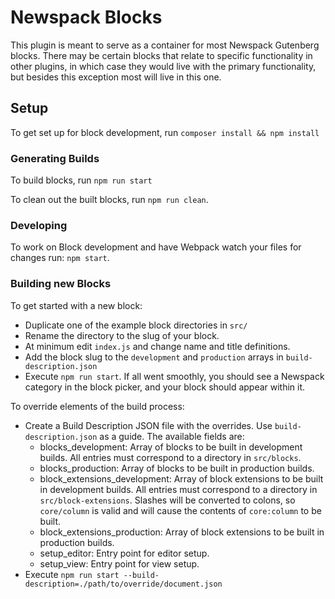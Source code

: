 # Newspack Blocks
This plugin is meant to serve as a container for most Newspack Gutenberg blocks. There may be certain blocks that relate to specific functionality in other plugins, in which case they would live with the primary functionality, but besides this exception most will live in this one.

## Setup

To get set up for block development, run `composer install && npm install`

### Generating Builds

To build blocks, run `npm run start`

To clean out the built blocks, run `npm run clean`.

### Developing

To work on Block development and have Webpack watch your files for changes run: `npm start`.

### Building new Blocks

To get started with a new block:

- Duplicate one of the example block directories in `src/`
- Rename the directory to the slug of your block.
- At minimum edit `index.js` and change name and title definitions.
- Add the block slug to the `development` and `production` arrays in `build-description.json`
- Execute `npm run start`. If all went smoothly, you should see a Newspack category in the block picker, and your block should appear within it.

To override elements of the build process:

- Create a Build Description JSON file with the overrides. Use `build-description.json` as a guide. The available fields are:
	- blocks_development: Array of blocks to be built in development builds. All entries must correspond to a directory in `src/blocks`.
	- blocks_production: Array of blocks to be built in production builds.
	- block_extensions_development: Array of block extensions to be built in development builds. All entries must correspond to a directory in `src/block-extensions`. Slashes will be converted to colons, so `core/column` is valid and will cause the contents of `core:column` to be built.
	- block_extensions_production: Array of block extensions to be built in production builds.
	- setup_editor: Entry point for editor setup.
	- setup_view: Entry point for view setup.
- Execute `npm run start --build-description=./path/to/override/document.json`
